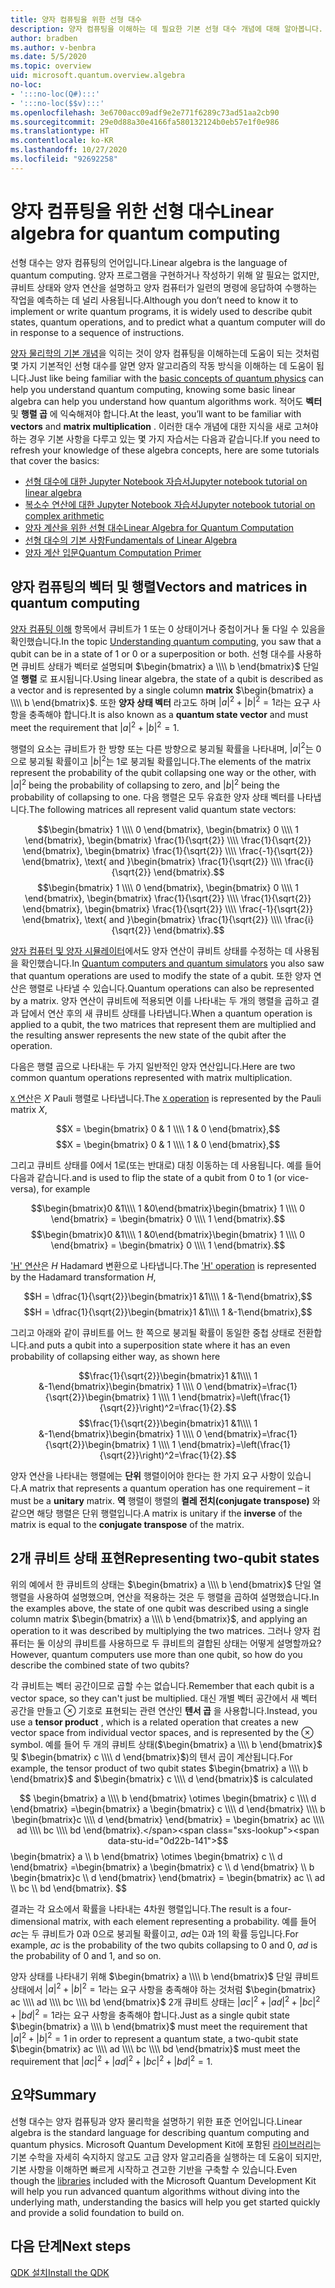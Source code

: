 ```yaml
---
title: 양자 컴퓨팅을 위한 선형 대수
description: 양자 컴퓨팅을 이해하는 데 필요한 기본 선형 대수 개념에 대해 알아봅니다.
author: bradben
ms.author: v-benbra
ms.date: 5/5/2020
ms.topic: overview
uid: microsoft.quantum.overview.algebra
no-loc:
- ':::no-loc(Q#):::'
- ':::no-loc($$v):::'
ms.openlocfilehash: 3e6700acc09adf9e2e771f6289c73ad51aa2cb90
ms.sourcegitcommit: 29e0d88a30e4166fa580132124b0eb57e1f0e986
ms.translationtype: HT
ms.contentlocale: ko-KR
ms.lasthandoff: 10/27/2020
ms.locfileid: "92692258"
---
```

# <a name="linear-algebra-for-quantum-computing"></a><span data-ttu-id="0d22b-103">양자 컴퓨팅을 위한 선형 대수</span><span class="sxs-lookup"><span data-stu-id="0d22b-103">Linear algebra for quantum computing</span></span>

<span data-ttu-id="0d22b-104">선형 대수는 양자 컴퓨팅의 언어입니다.</span><span class="sxs-lookup"><span data-stu-id="0d22b-104">Linear algebra is the language of quantum computing.</span></span> <span data-ttu-id="0d22b-105">양자 프로그램을 구현하거나 작성하기 위해 알 필요는 없지만, 큐비트 상태와 양자 연산을 설명하고 양자 컴퓨터가 일련의 명령에 응답하여 수행하는 작업을 예측하는 데 널리 사용됩니다.</span><span class="sxs-lookup"><span data-stu-id="0d22b-105">Although you don’t need to know it to implement or write quantum programs, it is widely used to describe qubit states, quantum operations, and to predict what a quantum computer will do in response to a sequence of instructions.</span></span>

<span data-ttu-id="0d22b-106">[양자 물리학의 기본 개념](xref:microsoft.quantum.overview.understanding)을 익히는 것이 양자 컴퓨팅을 이해하는데 도움이 되는 것처럼 몇 가지 기본적인 선형 대수를 알면 양자 알고리즘의 작동 방식을 이해하는 데 도움이 됩니다.</span><span class="sxs-lookup"><span data-stu-id="0d22b-106">Just like being familiar with the [basic concepts of quantum physics](xref:microsoft.quantum.overview.understanding) can help you understand quantum computing, knowing some basic linear algebra can help you understand how quantum algorithms work.</span></span> <span data-ttu-id="0d22b-107">적어도 **벡터** 및 **행렬 곱** 에 익숙해져야 합니다.</span><span class="sxs-lookup"><span data-stu-id="0d22b-107">At the least, you’ll want to be familiar with **vectors** and **matrix multiplication** .</span></span> <span data-ttu-id="0d22b-108">이러한 대수 개념에 대한 지식을 새로 고쳐야 하는 경우 기본 사항을 다루고 있는 몇 가지 자습서는 다음과 같습니다.</span><span class="sxs-lookup"><span data-stu-id="0d22b-108">If you need to refresh your knowledge of these algebra concepts, here are some tutorials that cover the basics:</span></span>

- [<span data-ttu-id="0d22b-109">선형 대수에 대한 Jupyter Notebook 자습서</span><span class="sxs-lookup"><span data-stu-id="0d22b-109">Jupyter notebook tutorial on linear algebra</span></span>](https://github.com/microsoft/QuantumKatas/tree/main/tutorials/LinearAlgebra)
- [<span data-ttu-id="0d22b-110">복소수 연산에 대한 Jupyter Notebook 자습서</span><span class="sxs-lookup"><span data-stu-id="0d22b-110">Jupyter notebook tutorial on complex arithmetic</span></span>](https://github.com/microsoft/QuantumKatas/tree/main/tutorials/ComplexArithmetic)
- [<span data-ttu-id="0d22b-111">양자 계산을 위한 선형 대수</span><span class="sxs-lookup"><span data-stu-id="0d22b-111">Linear Algebra for Quantum Computation</span></span>](https://cds.cern.ch/record/1522001/files/978-1-4614-6336-8_BookBackMatter.pdf)
- [<span data-ttu-id="0d22b-112">선형 대수의 기본 사항</span><span class="sxs-lookup"><span data-stu-id="0d22b-112">Fundamentals of Linear Algebra</span></span>](https://www.math.ubc.ca/~carrell/NB.pdf)
- [<span data-ttu-id="0d22b-113">양자 계산 입문</span><span class="sxs-lookup"><span data-stu-id="0d22b-113">Quantum Computation Primer</span></span>](https://www.codeproject.com/Articles/5155638/Quantum-Computation-Primer-Part-1#exploring-quantum-superposition)

## <a name="vectors-and-matrices-in-quantum-computing"></a><span data-ttu-id="0d22b-114">양자 컴퓨팅의 벡터 및 행렬</span><span class="sxs-lookup"><span data-stu-id="0d22b-114">Vectors and matrices in quantum computing</span></span>

<span data-ttu-id="0d22b-115">[양자 컴퓨팅 이해](xref:microsoft.quantum.overview.understanding) 항목에서 큐비트가 1 또는 0 상태이거나 중첩이거나 둘 다일 수 있음을 확인했습니다.</span><span class="sxs-lookup"><span data-stu-id="0d22b-115">In the topic [Understanding quantum computing](xref:microsoft.quantum.overview.understanding), you saw that a qubit can be in a state of 1 or 0 or a superposition or both.</span></span> <span data-ttu-id="0d22b-116">선형 대수를 사용하면 큐비트 상태가 벡터로 설명되며 $\begin{bmatrix} a \\\\  b \end{bmatrix}$ 단일 열 **행렬** 로 표시됩니다.</span><span class="sxs-lookup"><span data-stu-id="0d22b-116">Using linear algebra, the state of a qubit is described as a vector and is represented by a single column **matrix** $\begin{bmatrix} a \\\\  b \end{bmatrix}$.</span></span> <span data-ttu-id="0d22b-117">또한 **양자 상태 벡터** 라고도 하며 $|a|^2 + |b|^2 = 1$라는 요구 사항을 충족해야 합니다.</span><span class="sxs-lookup"><span data-stu-id="0d22b-117">It is also known as a **quantum state vector** and must meet the requirement that $|a|^2 + |b|^2 = 1$.</span></span>  

<span data-ttu-id="0d22b-118">행렬의 요소는 큐비트가 한 방향 또는 다른 방향으로 붕괴될 확률을 나타내며, $|a|^2$는 0으로 붕괴될 확률이고 $|b|^2$는 1로 붕괴될 확률입니다.</span><span class="sxs-lookup"><span data-stu-id="0d22b-118">The elements of the matrix represent the probability of the qubit collapsing one way or the other, with $|a|^2$ being the probability of collapsing to zero, and $|b|^2$ being the probability of collapsing to one.</span></span> <span data-ttu-id="0d22b-119">다음 행렬은 모두 유효한 양자 상태 벡터를 나타냅니다.</span><span class="sxs-lookup"><span data-stu-id="0d22b-119">The following matrices all represent valid quantum state vectors:</span></span>

<span data-ttu-id="0d22b-120">$$\begin{bmatrix} 1 \\\\  0 \end{bmatrix}, \begin{bmatrix} 0 \\\\  1 \end{bmatrix}, \begin{bmatrix} \frac{1}{\sqrt{2}} \\\\  \frac{1}{\sqrt{2}} \end{bmatrix}, \begin{bmatrix} \frac{1}{\sqrt{2}} \\\\  \frac{-1}{\sqrt{2}} \end{bmatrix}, \text{ and }\begin{bmatrix} \frac{1}{\sqrt{2}} \\\\  \frac{i}{\sqrt{2}} \end{bmatrix}.$$</span><span class="sxs-lookup"><span data-stu-id="0d22b-120">$$\begin{bmatrix} 1 \\\\  0 \end{bmatrix}, \begin{bmatrix} 0 \\\\  1 \end{bmatrix}, \begin{bmatrix} \frac{1}{\sqrt{2}} \\\\  \frac{1}{\sqrt{2}} \end{bmatrix}, \begin{bmatrix} \frac{1}{\sqrt{2}} \\\\  \frac{-1}{\sqrt{2}} \end{bmatrix}, \text{ and }\begin{bmatrix} \frac{1}{\sqrt{2}} \\\\  \frac{i}{\sqrt{2}} \end{bmatrix}.$$</span></span>

<span data-ttu-id="0d22b-121">[양자 컴퓨터 및 양자 시뮬레이터](xref:microsoft.quantum.overview.simulators)에서도 양자 연산이 큐비트 상태를 수정하는 데 사용됨을 확인했습니다.</span><span class="sxs-lookup"><span data-stu-id="0d22b-121">In [Quantum computers and quantum simulators](xref:microsoft.quantum.overview.simulators) you also saw that quantum operations are used to modify the state of a qubit.</span></span>  <span data-ttu-id="0d22b-122">또한 양자 연산은 행렬로 나타낼 수 있습니다.</span><span class="sxs-lookup"><span data-stu-id="0d22b-122">Quantum operations can also be represented by a matrix.</span></span> <span data-ttu-id="0d22b-123">양자 연산이 큐비트에 적용되면 이를 나타내는 두 개의 행렬을 곱하고 결과 답에서 연산 후의 새 큐비트 상태를 나타냅니다.</span><span class="sxs-lookup"><span data-stu-id="0d22b-123">When a quantum operation is applied to a qubit, the two matrices that represent them are multiplied and the resulting answer represents the new state of the qubit after the operation.</span></span>  

<span data-ttu-id="0d22b-124">다음은 행렬 곱으로 나타내는 두 가지 일반적인 양자 연산입니다.</span><span class="sxs-lookup"><span data-stu-id="0d22b-124">Here are two common quantum operations represented with matrix multiplication.</span></span>


<span data-ttu-id="0d22b-125">[`X` 연산](xref:Microsoft.Quantum.Intrinsic.X)은 $X$ Pauli 행렬로 나타냅니다.</span><span class="sxs-lookup"><span data-stu-id="0d22b-125">The [`X` operation](xref:Microsoft.Quantum.Intrinsic.X) is represented by the Pauli matrix $X$,</span></span>

<span data-ttu-id="0d22b-126">$$X = \begin{bmatrix} 0 & 1 \\\\ 1 & 0 \end{bmatrix},$$</span><span class="sxs-lookup"><span data-stu-id="0d22b-126">$$X = \begin{bmatrix} 0 & 1 \\\\ 1 & 0 \end{bmatrix},$$</span></span>
    
<span data-ttu-id="0d22b-127">그리고 큐비트 상태를 0에서 1로(또는 반대로) 대칭 이동하는 데 사용됩니다. 예를 들어 다음과 같습니다.</span><span class="sxs-lookup"><span data-stu-id="0d22b-127">and is used to flip the state of a qubit from 0 to 1 (or vice-versa), for example</span></span>

<span data-ttu-id="0d22b-128">$$\begin{bmatrix}0 &1\\\\ 1 &0\end{bmatrix}\begin{bmatrix} 1 \\\\  0 \end{bmatrix} = \begin{bmatrix} 0 \\\\  1 \end{bmatrix}.$$</span><span class="sxs-lookup"><span data-stu-id="0d22b-128">$$\begin{bmatrix}0 &1\\\\ 1 &0\end{bmatrix}\begin{bmatrix} 1 \\\\  0 \end{bmatrix} = \begin{bmatrix} 0 \\\\  1 \end{bmatrix}.$$</span></span>

<span data-ttu-id="0d22b-129">['H' 연산](xref:Microsoft.Quantum.Intrinsic.H)은 $H$ Hadamard 변환으로 나타냅니다.</span><span class="sxs-lookup"><span data-stu-id="0d22b-129">The ['H' operation](xref:Microsoft.Quantum.Intrinsic.H) is represented by the Hadamard transformation $H$,</span></span>

<span data-ttu-id="0d22b-130">$$H = \dfrac{1}{\sqrt{2}}\begin{bmatrix}1 &1\\\\ 1 &-1\end{bmatrix},$$</span><span class="sxs-lookup"><span data-stu-id="0d22b-130">$$H = \dfrac{1}{\sqrt{2}}\begin{bmatrix}1 &1\\\\ 1 &-1\end{bmatrix},$$</span></span>

 <span data-ttu-id="0d22b-131">그리고 아래와 같이 큐비트를 어느 한 쪽으로 붕괴될 확률이 동일한 중첩 상태로 전환합니다.</span><span class="sxs-lookup"><span data-stu-id="0d22b-131">and puts a qubit into a superposition state where it has an even probability of collapsing either way, as shown here</span></span>

<span data-ttu-id="0d22b-132">$$\frac{1}{\sqrt{2}}\begin{bmatrix}1 &1\\\\ 1 &-1\end{bmatrix}\begin{bmatrix} 1 \\\\  0 \end{bmatrix}=\frac{1}{\sqrt{2}}\begin{bmatrix} 1 \\\\  1 \end{bmatrix}=\left(\frac{1}{\sqrt{2}}\right)^2=\frac{1}{2}.$$</span><span class="sxs-lookup"><span data-stu-id="0d22b-132">$$\frac{1}{\sqrt{2}}\begin{bmatrix}1 &1\\\\ 1 &-1\end{bmatrix}\begin{bmatrix} 1 \\\\  0 \end{bmatrix}=\frac{1}{\sqrt{2}}\begin{bmatrix} 1 \\\\  1 \end{bmatrix}=\left(\frac{1}{\sqrt{2}}\right)^2=\frac{1}{2}.$$</span></span>

<span data-ttu-id="0d22b-133">양자 연산을 나타내는 행렬에는 **단위** 행렬이어야 한다는 한 가지 요구 사항이 있습니다.</span><span class="sxs-lookup"><span data-stu-id="0d22b-133">A matrix that represents a quantum operation has one requirement – it must be a **unitary** matrix.</span></span> <span data-ttu-id="0d22b-134">**역** 행렬이 행렬의 **켤레 전치(conjugate transpose)** 와 같으면 해당 행렬은 단위 행렬입니다.</span><span class="sxs-lookup"><span data-stu-id="0d22b-134">A matrix is unitary if the **inverse** of the matrix is equal to the **conjugate transpose** of the matrix.</span></span>

## <a name="representing-two-qubit-states"></a><span data-ttu-id="0d22b-135">2개 큐비트 상태 표현</span><span class="sxs-lookup"><span data-stu-id="0d22b-135">Representing two-qubit states</span></span>

<span data-ttu-id="0d22b-136">위의 예에서 한 큐비트의 상태는 $\begin{bmatrix} a \\\\  b \end{bmatrix}$ 단일 열 행렬을 사용하여 설명했으며, 연산을 적용하는 것은 두 행렬을 곱하여 설명했습니다.</span><span class="sxs-lookup"><span data-stu-id="0d22b-136">In the examples above, the state of one qubit was described using a single column matrix $\begin{bmatrix} a \\\\  b \end{bmatrix}$, and applying an operation to it was described by multiplying the two matrices.</span></span> <span data-ttu-id="0d22b-137">그러나 양자 컴퓨터는 둘 이상의 큐비트를 사용하므로 두 큐비트의 결합된 상태는 어떻게 설명할까요?</span><span class="sxs-lookup"><span data-stu-id="0d22b-137">However, quantum computers use more than one qubit, so how do you describe the combined state of two qubits?</span></span> 

<span data-ttu-id="0d22b-138">각 큐비트는 벡터 공간이므로 곱할 수는 없습니다.</span><span class="sxs-lookup"><span data-stu-id="0d22b-138">Remember that each qubit is a vector space, so they can't just be multiplied.</span></span> <span data-ttu-id="0d22b-139">대신 개별 벡터 공간에서 새 벡터 공간을 만들고 $\otimes$ 기호로 표현되는 관련 연산인 **텐서 곱** 을 사용합니다.</span><span class="sxs-lookup"><span data-stu-id="0d22b-139">Instead, you use a **tensor product** , which is a related operation that creates a new vector space from individual vector spaces, and is represented by the $\otimes$ symbol.</span></span> <span data-ttu-id="0d22b-140">예를 들어 두 개의 큐비트 상태($\begin{bmatrix} a \\\\  b \end{bmatrix}$ 및 $\begin{bmatrix} c \\\\  d \end{bmatrix}$)의 텐서 곱이 계산됩니다.</span><span class="sxs-lookup"><span data-stu-id="0d22b-140">For example, the tensor product of two qubit states $\begin{bmatrix} a \\\\  b \end{bmatrix}$ and $\begin{bmatrix} c \\\\  d \end{bmatrix}$ is calculated</span></span>

<span data-ttu-id="0d22b-141">$$ \begin{bmatrix} a \\\\  b \end{bmatrix} \otimes \begin{bmatrix} c \\\\  d \end{bmatrix} =\begin{bmatrix} a \begin{bmatrix} c \\\\  d \end{bmatrix} \\\\ b \begin{bmatrix}c \\\\  d \end{bmatrix} \end{bmatrix} = \begin{bmatrix} ac \\\\  ad \\\\  bc \\\\  bd \end{bmatrix}.</span><span class="sxs-lookup"><span data-stu-id="0d22b-141">$$ \begin{bmatrix} a \\\\  b \end{bmatrix} \otimes \begin{bmatrix} c \\\\  d \end{bmatrix} =\begin{bmatrix} a \begin{bmatrix} c \\\\  d \end{bmatrix} \\\\ b \begin{bmatrix}c \\\\  d \end{bmatrix} \end{bmatrix} = \begin{bmatrix} ac \\\\  ad \\\\  bc \\\\  bd \end{bmatrix}.</span></span> $$

<span data-ttu-id="0d22b-142">결과는 각 요소에서 확률을 나타내는 4차원 행렬입니다.</span><span class="sxs-lookup"><span data-stu-id="0d22b-142">The result is a four-dimensional matrix, with each element representing a probability.</span></span> <span data-ttu-id="0d22b-143">예를 들어 $ac$는 두 큐비트가 0과 0으로 붕괴될 확률이고, $ad$는 0과 1의 확률 등입니다.</span><span class="sxs-lookup"><span data-stu-id="0d22b-143">For example, $ac$ is the probability of the two qubits collapsing to 0 and 0, $ad$ is the probability of 0 and 1, and so on.</span></span> 

<span data-ttu-id="0d22b-144">양자 상태를 나타내기 위해 $\begin{bmatrix} a \\\\  b \end{bmatrix}$ 단일 큐비트 상태에서 $|a|^2 + |b|^2 = 1$라는 요구 사항을 충족해야 하는 것처럼 $\begin{bmatrix} ac \\\\  ad \\\\  bc \\\\  bd \end{bmatrix}$ 2개 큐비트 상태는 $|ac|^2 + |ad|^2 + |bc|^2+ |bd|^2 = 1$라는 요구 사항을 충족해야 합니다.</span><span class="sxs-lookup"><span data-stu-id="0d22b-144">Just as a single qubit state $\begin{bmatrix} a \\\\  b \end{bmatrix}$ must meet the requirement that $|a|^2 + |b|^2 = 1$ in order to represent a quantum state, a two-qubit state $\begin{bmatrix} ac \\\\  ad \\\\  bc \\\\  bd \end{bmatrix}$ must meet the requirement that $|ac|^2 + |ad|^2 + |bc|^2+ |bd|^2 = 1$.</span></span>

## <a name="summary"></a><span data-ttu-id="0d22b-145">요약</span><span class="sxs-lookup"><span data-stu-id="0d22b-145">Summary</span></span>

<span data-ttu-id="0d22b-146">선형 대수는 양자 컴퓨팅과 양자 물리학을 설명하기 위한 표준 언어입니다.</span><span class="sxs-lookup"><span data-stu-id="0d22b-146">Linear algebra is the standard language for describing quantum computing and quantum physics.</span></span> <span data-ttu-id="0d22b-147">Microsoft Quantum Development Kit에 포함된 [라이브러리](xref:microsoft.quantum.libraries)는 기본 수학을 자세히 숙지하지 않고도 고급 양자 알고리즘을 실행하는 데 도움이 되지만, 기본 사항을 이해하면 빠르게 시작하고 견고한 기반을 구축할 수 있습니다.</span><span class="sxs-lookup"><span data-stu-id="0d22b-147">Even though the [libraries](xref:microsoft.quantum.libraries) included with the Microsoft Quantum Development Kit will help you run advanced quantum algorithms without diving into the underlying math, understanding the basics will help you get started quickly and provide a solid foundation to build on.</span></span>

## <a name="next-steps"></a><span data-ttu-id="0d22b-148">다음 단계</span><span class="sxs-lookup"><span data-stu-id="0d22b-148">Next steps</span></span>

[<span data-ttu-id="0d22b-149">QDK 설치</span><span class="sxs-lookup"><span data-stu-id="0d22b-149">Install the QDK</span></span>](xref:microsoft.quantum.install)
